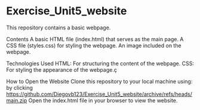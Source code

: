 # Exercise_Unit5_website
This repository contains a basic webpage. 

Contents
A basic HTML file (index.html) that serves as the main page.
A CSS file (styles.css) for styling the webpage.
An image included on the webpage.

Technologies Used
HTML: For structuring the content of the webpage.
CSS: For styling the appearance of the webpage.ç

How to Open the Website
Clone this repository to your local machine using:
by clicking https://github.com/Diegovb123/Exercise_Unit5_website/archive/refs/heads/main.zip
Open the index.html file in your browser to view the website.
